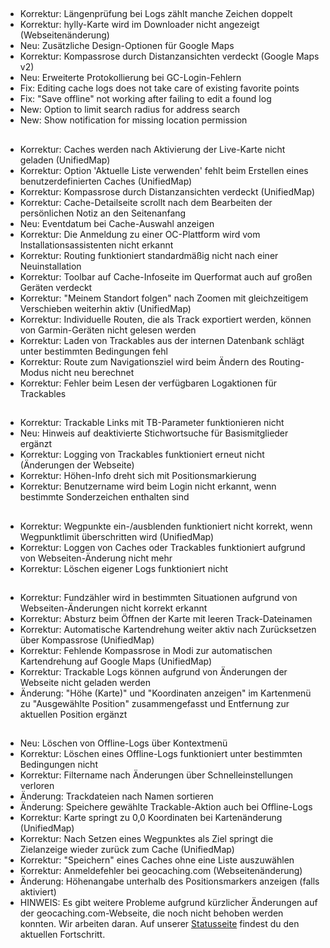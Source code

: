 ##
- Korrektur: Längenprüfung bei Logs zählt manche Zeichen doppelt
- Korrektur: hylly-Karte wird im Downloader nicht angezeigt (Webseitenänderung)
- Neu: Zusätzliche Design-Optionen für Google Maps
- Korrektur: Kompassrose durch Distanzansichten verdeckt (Google Maps v2)
- Neu: Erweiterte Protokollierung bei GC-Login-Fehlern
- Fix: Editing cache logs does not take care of existing favorite points
- Fix: "Save offline" not working after failing to edit a found log
- New: Option to limit search radius for address search
- New: Show notification for missing location permission

##
- Korrektur: Caches werden nach Aktivierung der Live-Karte nicht geladen (UnifiedMap)
- Korrektur: Option 'Aktuelle Liste verwenden' fehlt beim Erstellen eines benutzerdefinierten Caches (UnifiedMap)
- Korrektur: Kompassrose durch Distanzansichten verdeckt (UnifiedMap)
- Korrektur: Cache-Detailseite scrollt nach dem Bearbeiten der persönlichen Notiz an den Seitenanfang
- Neu: Eventdatum bei Cache-Auswahl anzeigen
- Korrektur: Die Anmeldung zu einer OC-Plattform wird vom Installationsassistenten nicht erkannt
- Korrektur: Routing funktioniert standardmäßig nicht nach einer Neuinstallation
- Korrektur: Toolbar auf Cache-Infoseite im Querformat auch auf großen Geräten verdeckt
- Korrektur: "Meinem Standort folgen" nach Zoomen mit gleichzeitigem Verschieben weiterhin aktiv (UnifiedMap)
- Korrektur: Individuelle Routen, die als Track exportiert werden, können von Garmin-Geräten nicht gelesen werden
- Korrektur: Laden von Trackables aus der internen Datenbank schlägt unter bestimmten Bedingungen fehl
- Korrektur: Route zum Navigationsziel wird beim Ändern des Routing-Modus nicht neu berechnet
- Korrektur: Fehler beim Lesen der verfügbaren Logaktionen für Trackables

##
- Korrektur: Trackable Links mit TB-Parameter funktionieren nicht
- Neu: Hinweis auf deaktivierte Stichwortsuche für Basismitglieder ergänzt
- Korrektur: Logging von Trackables funktioniert erneut nicht (Änderungen der Webseite)
- Korrektur: Höhen-Info dreht sich mit Positionsmarkierung
- Korrektur: Benutzername wird beim Login nicht erkannt, wenn bestimmte Sonderzeichen enthalten sind

##
- Korrektur: Wegpunkte ein-/ausblenden funktioniert nicht korrekt, wenn Wegpunktlimit überschritten wird (UnifiedMap)
- Korrektur: Loggen von Caches oder Trackables funktioniert aufgrund von Webseiten-Änderung nicht mehr
- Korrektur: Löschen eigener Logs funktioniert nicht

##
- Korrektur: Fundzähler wird in bestimmten Situationen aufgrund von Webseiten-Änderungen nicht korrekt erkannt
- Korrektur: Absturz beim Öffnen der Karte mit leeren Track-Dateinamen
- Korrektur: Automatische Kartendrehung weiter aktiv nach Zurücksetzen über Kompassrose (UnifiedMap)
- Korrektur: Fehlende Kompassrose in Modi zur automatischen Kartendrehung auf Google Maps (UnifiedMap)
- Korrektur: Trackable Logs können aufgrund von Änderungen der Webseite nicht geladen werden
- Änderung: "Höhe (Karte)" und "Koordinaten anzeigen" im Kartenmenü zu "Ausgewählte Position" zusammengefasst und Entfernung zur aktuellen Position ergänzt

##
- Neu: Löschen von Offline-Logs über Kontextmenü
- Korrektur: Löschen eines Offline-Logs funktioniert unter bestimmten Bedingungen nicht
- Korrektur: Filtername nach Änderungen über Schnelleinstellungen verloren
- Änderung: Trackdateien nach Namen sortieren
- Änderung: Speichere gewählte Trackable-Aktion auch bei Offline-Logs
- Korrektur: Karte springt zu 0,0 Koordinaten bei Kartenänderung (UnifiedMap)
- Korrektur: Nach Setzen eines Wegpunktes als Ziel springt die Zielanzeige wieder zurück zum Cache (UnifiedMap)
- Korrektur: "Speichern" eines Caches ohne eine Liste auszuwählen
- Korrektur: Anmeldefehler bei geocaching.com (Webseitenänderung)
- Änderung: Höhenangabe unterhalb des Positionsmarkers anzeigen (falls aktiviert)
- HINWEIS: Es gibt weitere Probleme aufgrund kürzlicher Änderungen auf der geocaching.com-Webseite, die noch nicht behoben werden konnten. Wir arbeiten daran. Auf unserer [Statusseite](https://github.com/cgeo/cgeo/issues/15555) findest du den aktuellen Fortschritt.
